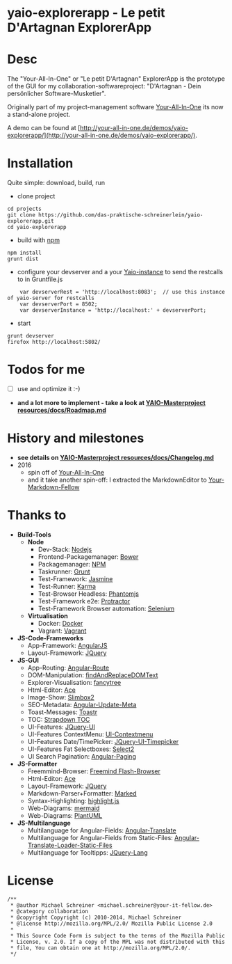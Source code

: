 yaio-explorerapp - Le petit D'Artagnan ExplorerApp
=====================

# Desc
The "Your-All-In-One" or "Le petit D'Artagnan" ExplorerApp is the prototype of the GUI for my 
collaboration-softwareproject: "D'Artagnan - Dein persönlicher Software-Musketier".

Originally part of my project-management software [Your-All-In-One](https://github.com/das-praktische-schreinerlein/your-all-in-one) its now a stand-alone project. 

A demo can be found at [http://your-all-in-one.de/demos/yaio-explorerapp/](http://your-all-in-one.de/demos/yaio-explorerapp/).

# Installation
Quite simple: download, build, run

- clone project
```
cd projects
git clone https://github.com/das-praktische-schreinerlein/yaio-explorerapp.git
cd yaio-explorerapp
```
- build with [npm](https://docs.npmjs.com/getting-started/installing-node)
```
npm install
grunt dist
```
- configure your devserver and a your [Yaio-instance](https://github.com/das-praktische-schreinerlein/your-all-in-one) to send the restcalls to in Gruntfile.js
```
    var devserverRest = 'http://localhost:8083';  // use this instance of yaio-server for restcalls
    var devserverPort = 8502;
    var devserverInstance = 'http://localhost:' + devserverPort;
```
- start
```
grunt devserver
firefox http://localhost:5802/
```

# Todos for me
- [ ] use and optimize it :-)
- **and a lot more to implement - take a look at [YAIO-Masterproject resources/docs/Roadmap.md](https://github.com/das-praktische-schreinerlein/your-all-in-one/blob/master/resources/docs/Roadmap.md)**

# History and milestones
- **see details on [YAIO-Masterproject resources/docs/Changelog.md](https://github.com/das-praktische-schreinerlein/your-all-in-one/blob/master/resources/docs/Changelog.md)**
- 2016
   - spin off of [Your-All-In-One](https://github.com/das-praktische-schreinerlein/your-all-in-one)
   - and it take another spin-off: I extracted the MarkdownEditor to [Your-Markdown-Fellow](https://github.com/das-praktische-schreinerlein/your-markdown-fellow)
   

# Thanks to
- **Build-Tools**
    - **Node**
        - Dev-Stack: [Nodejs](https://nodejs.org)
        - Frontend-Packagemanager: [Bower](http://bower.io/)
        - Packagemanager: [NPM](https://www.npmjs.com/)
        - Taskrunner: [Grunt](http://gruntjs.com/)
        - Test-Framework: [Jasmine](http://jasmine.github.io/)
        - Test-Runner: [Karma](http://karma-runner.github.io/)
        - Test-Browser Headless: [Phantomjs](http://phantomjs.org/)
        - Test-Framework e2e: [Protractor](https://angular.github.io/protractor/#/)
        - Test-Framework Browser automation: [Selenium](http://www.seleniumhq.org/)
    - **Virtualisation**
        - Docker: [Docker](https://www.docker.com/)
        - Vagrant: [Vagrant](https://www.vagrantup.com/)
- **JS-Code-Frameworks**
    - App-Framework: [AngularJS](https://angularjs.org/)
    - Layout-Framework: [JQuery](https://github.com/jquery/jquery)
- **JS-GUI**
    - App-Routing: [Angular-Route](https://github.com/angular/bower-angular-route)
    - DOM-Manipulation: [findAndReplaceDOMText](https://github.com/padolsey/findAndReplaceDOMText)
    - Explorer-Visualisation: [fancytree](https://github.com/mar10/fancytree)
    - Html-Editor: [Ace](https://github.com/ajaxorg/ace-builds)
    - Image-Show: [Slimbox2](http://www.digitalia.be/software/slimbox2)
    - SEO-Metadata: [Angular-Update-Meta](https://github.com/jvandemo/angular-update-meta)
    - Toast-Messages: [Toastr](https://github.com/CodeSeven/toastr)
    - TOC: [Strapdown TOC](https://github.com/ndossougbe/strapdown)
    - UI-Features: [JQuery-UI](https://github.com/jquery/jquery-ui)
    - UI-Features ContextMenu: [UI-Contextmenu](https://github.com/mar10/jquery-ui-contextmenu)
    - UI-Features Date/TimePicker: [JQuery-UI-Timepicker](https://github.com/trentrichardson/jQuery-Timepicker-Addon)
    - UI-Features Fat Selectboxes: [Select2](https://github.com/select2/select2)
    - UI Search Pagination: [Angular-Paging](https://github.com/brantwills/Angular-Paging)
- **JS-Formatter**
    - Freemmind-Browser: [Freemind Flash-Browser](http://freemind.sourceforge.net/wiki/index.php/Flash_browser)
    - Html-Editor: [Ace](https://github.com/ajaxorg/ace-builds)
    - Layout-Framework: [JQuery](https://github.com/jquery/jquery)
    - Markdown-Parser+Formatter: [Marked](https://github.com/chjj/marked)
    - Syntax-Highlighting: [highlight.js](https://highlightjs.org/)
    - Web-Diagrams: [mermaid](https://github.com/knsv/mermaid)
    - Web-Diagrams: [PlantUML](http://plantuml.com/)
- **JS-Multilanguage**
    - Multilanguage for Angular-Fields: [Angular-Translate](https://github.com/angular-translate/)
    - Multilanguage for Angular-Fields from Static-Files: [Angular-Translate-Loader-Static-Files](https://github.com/angular-translate/bower-angular-translate-loader-static-files)
    - Multilanguage for Tooltipps: [JQuery-Lang](https://github.com/coolbloke1324/jquery-lang-js)


# License
    /**
     * @author Michael Schreiner <michael.schreiner@your-it-fellow.de>
     * @category collaboration
     * @copyright Copyright (c) 2010-2014, Michael Schreiner
     * @license http://mozilla.org/MPL/2.0/ Mozilla Public License 2.0
     *
     * This Source Code Form is subject to the terms of the Mozilla Public
     * License, v. 2.0. If a copy of the MPL was not distributed with this
     * file, You can obtain one at http://mozilla.org/MPL/2.0/.
     */
